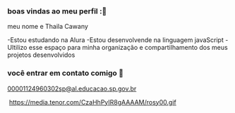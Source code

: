 ### boas vindas ao meu perfil :💙

meu nome e Thaila Cawany

-Estou estudando na Alura
-Estou desenvolvende na linguagem javaScript
-Ultilizo esse espaço para minha organização e compartilhamento dos meus projetos desenvolvidos

### você entrar em contato comigo 📧

00001124960302sp@al.educacao.sp.gov.br



![]()
https://media.tenor.com/CzaHhPyIR8gAAAAM/rosy00.gif
